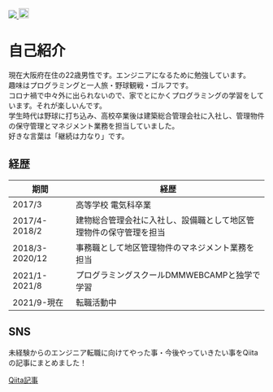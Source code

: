 <p align="left"> 
  <a href="https://github.com/siryu-saito">
    <img src="https://komarev.com/ghpvc/?username=siryu-saito"/>
  </a>
  <a href="https://qiita.com/ryuryu0213ww">
    <img height="20" src="https://qiita-badge.apiapi.app/s/ryuryu0213ww/posts.svg" />
  </a>
</p>

# 自己紹介

現在大阪府在住の22歳男性です。エンジニアになるために勉強しています。  
趣味はプログラミングと一人旅・野球観戦・ゴルフです。  
コロナ禍で中々外に出られないので、家でとにかくプログラミングの学習をしています。それが楽しいんです。  
学生時代は野球に打ち込み、高校卒業後は建築総合管理会社に入社し、管理物件の保守管理とマネジメント業務を担当していました。  
好きな言葉は「継続は力なり」です。

## 経歴

| 期間 | 経歴 |
----|----
| 2017/3 | 高等学校 電気科卒業 |
| 2017/4-2018/2  | 建物総合管理会社に入社し、設備職として地区管理物件の保守管理を担当 |
| 2018/3-2020/12 | 事務職として地区管理物件のマネジメント業務を担当 |
| 2021/1-2021/8 | プログラミングスクールDMMWEBCAMPと独学で学習 |
| 2021/9-現在 | 転職活動中 |

## SNS

未経験からのエンジニア転職に向けてやった事・今後やっていきたい事をQiitaの記事にまとめました！

[Qiita記事](https://qiita.com/ryuryu0213ww/items/29caea197b4fad625c8c)

